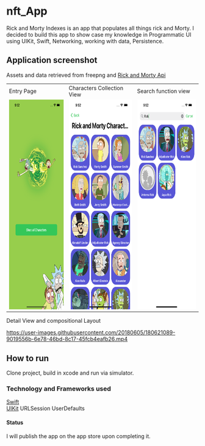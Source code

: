 # nft_App

Rick and Morty Indexes is an app that populates all things rick and Morty. I decided to build this app to show case my knowledge in Programmatic UI 
using UIKit, Swift, Networking, working with data, Persistence. 

## Application screenshot

Assets and data retrieved from freepng and  [Rick and Morty Api](https://rickandmortyapi.com)


<table>
  <tr>
    <td>Entry Page</td>
     <td>Characters Collection View</td>
     <td>Search function view</td>
  </tr>
  <tr>
    <td><img src="https://github.com/Tsenguun132/Rick-and-Morty-Index/blob/main/Simulator%20Screen%20Shot%20-%20iPhone%2013%20Pro%20Max%20-%202022-07-23%20at%2021.52.44.png" width=300 height=550></td>
    <td><img src="https://github.com/Tsenguun132/Rick-and-Morty-Index/blob/main/Simulator%20Screen%20Shot%20-%20iPhone%2013%20Pro%20Max%20-%202022-07-23%20at%2021.52.46.png" width=300 height=550></td>
    <td><img src="https://github.com/Tsenguun132/Rick-and-Morty-Index/blob/main/Simulator%20Screen%20Shot%20-%20iPhone%2013%20Pro%20Max%20-%202022-07-23%20at%2021.52.50.png" width=300 height=550></td>
  </tr>
 </table>
 
 
Detail View and compositional Layout

https://user-images.githubusercontent.com/20180605/180621089-9019556b-6e78-46bd-8c17-45fcb4eafb26.mp4

## How to run

Clone project, build in xcode and run via simulator.

### Technology and Frameworks used

[Swift](https://developer.apple.com/swift/)\
[UIKit](https://developer.apple.com/documentation/uikit)
URLSession
UserDefaults


#### Status

I will publish the app on the app store upon completing it. 

